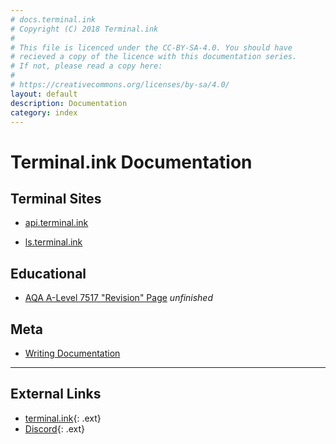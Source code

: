 ```yaml
---
# docs.terminal.ink
# Copyright (C) 2018 Terminal.ink
#
# This file is licenced under the CC-BY-SA-4.0. You should have
# recieved a copy of the licence with this documentation series.
# If not, please read a copy here:
#
# https://creativecommons.org/licenses/by-sa/4.0/
layout: default
description: Documentation
category: index
---
```


# Terminal.ink Documentation

## Terminal Sites
- [api.terminal.ink](api)
<!-- - [cats.terminal.ink](cats) -->
- [ls.terminal.ink](ls)

## Educational
- [AQA A-Level 7517 "Revision" Page](7517) _unfinished_

## Meta
- [Writing Documentation](create)

---

## External Links
- [terminal.ink](https://terminal.ink){: .ext}
- [Discord](https://discord.gg/DwBCgta){: .ext}
